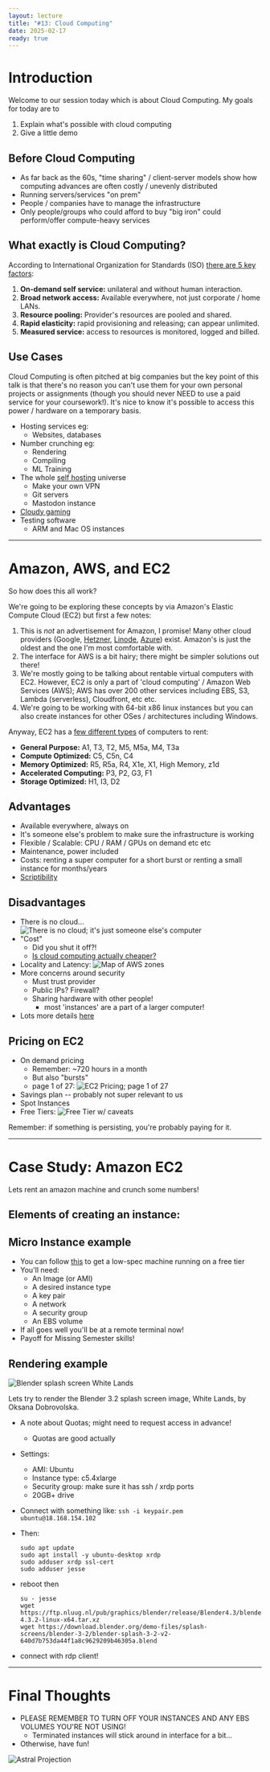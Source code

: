 ```yaml
---
layout: lecture
title: "#13: Cloud Computing"
date: 2025-02-17
ready: true
---
```


# Introduction
Welcome to our session today which is about Cloud Computing.  My goals for today are to

1. Explain what's possible with cloud computing
2. Give a little demo

## Before Cloud Computing
* As far back as the 60s, "time sharing" / client-server models show how computing advances are often costly / unevenly distributed
* Running servers/services "on prem"
* People / companies have to manage the infrastructure
* Only people/groups who could afford to buy "big iron" could perform/offer compute-heavy services

## What exactly is Cloud Computing?
According to International Organization for Standards (ISO) [there are 5 key factors](https://nvlpubs.nist.gov/nistpubs/Legacy/SP/nistspecialpublication800-145.pdf):
1. **On-demand self service:** unilateral and without human interaction.
2. **Broad network access:** Available everywhere, not just corporate / home LANs.
3. **Resource pooling:** Provider's resources are pooled and shared.
4. **Rapid elasticity:** rapid provisioning and releasing; can appear unlimited.
5. **Measured service:** access to resources is monitored, logged and billed.

## Use Cases
Cloud Computing is often pitched at big companies but the key point of this talk is that there's no reason you can't use them for your own personal projects or assignments (though you should never NEED to use a paid service for your coursework!).  It's nice to know it's possible to access this power / hardware on a temporary basis.

* Hosting services eg:
	* Websites, databases
* Number crunching eg:
	* Rendering
	* Compiling
	* ML Training
* The whole [self hosting](https://github.com/awesome-selfhosted/awesome-selfhosted) universe
	* Make your own VPN
	* Git servers
	* Mastodon instance
* [Cloudy gaming](https://www.reddit.com/r/cloudygamer/)
* Testing software
	* ARM and Mac OS instances

---

# Amazon, AWS, and EC2
So how does this all work?

We're going to be exploring these concepts by via Amazon's Elastic Compute Cloud (EC2) but first a few notes:
1. This is *not* an advertisement for Amazon, I promise!  Many other cloud providers (Google, [Hetzner](https://www.hetzner.com/), [Linode](https://www.linode.com/), [Azure](https://portal.azure.com/)) exist.  Amazon's is just the oldest and the one I'm most comfortable with.
2. The interface for AWS is a bit hairy; there might be simpler solutions out there!
3. We're mostly going to be talking about rentable virtual computers with EC2.  However, EC2 is only a part of 'cloud computing' / Amazon Web Services (AWS); AWS has over 200 other services including EBS, S3, Lambda (serverless), Cloudfront, etc etc.
4. We're going to be working with 64-bit x86 linux instances but you can also create instances for other OSes / architectures including Windows.

Anyway, EC2 has a [few different types](https://aws.amazon.com/ec2/instance-types/) of computers to rent:
* **General Purpose:** A1, T3, T2, M5, M5a, M4, T3a
* **Compute Optimized:** C5, C5n, C4
* **Memory Optimized:** R5, R5a, R4, X1e, X1, High Memory, z1d
* **Accelerated Computing:** P3, P2, G3, F1
* **Storage Optimized:** H1, I3, D2

## Advantages
* Available everywhere, always on
* It's someone else's problem to make sure the infrastructure is working
* Flexible / Scalable: CPU / RAM / GPUs on demand etc etc
* Maintenance, power included
* Costs: renting a super computer for a short burst or renting a small instance for months/years
* [Scriptibility](https://github.com/heavyimage/gimme-a-gpu-box)

## Disadvantages
* There is no cloud...
	![There is no cloud; it's just someone else's computer](/2024/files/no_cloud.jpeg)
* "Cost"
	* Did you shut it off?!
	* [Is cloud computing actually cheaper?](https://www.infoworld.com/article/2335678/why-exit-the-cloud-37signals-explains.html)
* Locality and Latency:
	![Map of AWS zones](/2024/files/aws_zones.png)
* More concerns around security
	* Must trust provider
    * Public IPs?  Firewall?
    * Sharing hardware with other people!
		* most 'instances' are a part of a larger computer!
* Lots more details [here](https://en.wikipedia.org/wiki/Cloud_computing_issues)

## Pricing on EC2
* On demand pricing
	* Remember: ~720 hours in a month
	* But also "bursts"
	* page 1 of 27:
	![EC2 Pricing; page 1 of 27](/2024/files/ec2_pricing.png)
* Savings plan -- probably not super relevant to us
* Spot Instances
* Free Tiers:
	![Free Tier w/ caveats](/2024/files/free_tier.png)

Remember: if something is persisting, you're probably paying for it.

---

# Case Study: Amazon EC2
Lets rent an amazon machine and crunch some numbers!

## Elements of creating an instance:

## Micro Instance example
* You can follow [this](https://docs.aws.amazon.com/AWSEC2/latest/UserGuide/EC2_GetStarted.html) to get a low-spec machine running on a free tier
* You'll need:
	* An Image (or AMI)
	* A desired instance type
	* A key pair
	* A network
	* A security group
	* An EBS volume
* If all goes well you'll be at a remote terminal now!
* Payoff for Missing Semester skills!

## Rendering example

![Blender splash screen White Lands](/2024/files/white_lands_small.jpg)

Lets try to render the Blender 3.2 splash screen image, White Lands, by Oksana Dobrovolska.

* A note about Quotas; might need to request access in advance!
	* Quotas are good actually

* Settings:
	* AMI: Ubuntu
	* Instance type: c5.4xlarge
	* Security group: make sure it has ssh / xrdp ports
	* 20GB+ drive
* Connect with something like: `ssh -i keypair.pem ubuntu@18.168.154.102`
* Then:
	```
	sudo apt update
	sudo apt install -y ubuntu-desktop xrdp
	sudo adduser xrdp ssl-cert
	sudo adduser jesse
	```
* reboot then
	```
	su - jesse
	wget https://ftp.nluug.nl/pub/graphics/blender/release/Blender4.3/blender-4.3.2-linux-x64.tar.xz
	wget https://download.blender.org/demo-files/splash-screens/blender-3-2/blender-splash-3-2-v2-640d7b753da44f1a8c9629209b46305a.blend
	```
* connect with rdp client!

---

# Final Thoughts
* PLEASE REMEMBER TO TURN OFF YOUR INSTANCES AND ANY EBS VOLUMES YOU'RE NOT USING!
	* Terminated instances will stick around in interface for a bit...
* Otherwise, have fun!

![Astral Projection](/2024/files/astral_ssh.jpg)
